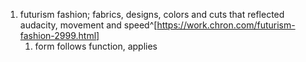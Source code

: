 1. futurism fashion; fabrics, designs, colors and cuts that reflected audacity, movement and speed^[https://work.chron.com/futurism-fashion-2999.html]
	1. form follows function, applies